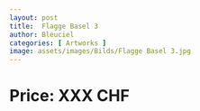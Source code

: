 ```yaml
---
layout: post
title:  Flagge Basel 3
author: Bleuciel
categories: [ Artworks ]
image: assets/images/Bilds/Flagge Basel 3.jpg
---
```

# Price: XXX CHF
